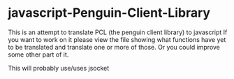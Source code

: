 javascript-Penguin-Client-Library
=================================

This is an attempt to translate PCL (the penguin client library) to javascript
If you want to work on it please view the file showing what functions have yet to be translated
and translate one or more of those.
Or you could improve some other part of it.

This will probably use/uses jsocket